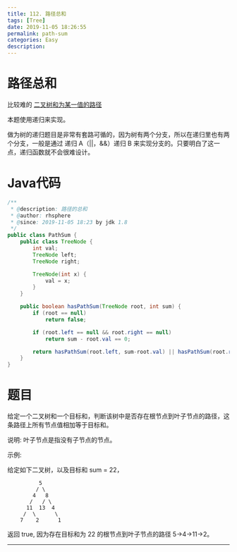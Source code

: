 ```yaml
---
title: 112. 路径总和
tags: [Tree]
date: 2019-11-05 18:26:55
permalink: path-sum
categories: Easy
description:
---
```

<p class="description"></p>


<!-- more -->

# 路径总和

比较难的 [二叉树和为某一值的路径](https://blogs.rhsphere.com/leetcode/2019/07/11/path-in-tree.html)

本题使用递归来实现。

做为树的递归题目是非常有套路可循的，因为树有两个分支，所以在递归里也有两个分支，一般是通过 递归 A（||，&&）递归 B 来实现分支的。只要明白了这一点，递归函数就不会很难设计。



# Java代码

```java
/**
 * @description: 路径的总和
 * @author: rhsphere
 * @since: 2019-11-05 18:23 by jdk 1.8
 */
public class PathSum {
    public class TreeNode {
        int val;
        TreeNode left;
        TreeNode right;

        TreeNode(int x) {
            val = x;
        }
    }

    public boolean hasPathSum(TreeNode root, int sum) {
        if (root == null)
            return false;

        if (root.left == null && root.right == null)
            return sum - root.val == 0;

        return hasPathSum(root.left, sum-root.val) || hasPathSum(root.right, sum-root.val);
    }
}

```



# 题目

给定一个二叉树和一个目标和，判断该树中是否存在根节点到叶子节点的路径，这条路径上所有节点值相加等于目标和。

说明: 叶子节点是指没有子节点的节点。

示例:

给定如下二叉树，以及目标和 sum = 22，

              5
             / \
            4   8
           /   / \
          11  13  4
         /  \      \
        7    2      1
返回 true, 因为存在目标和为 22 的根节点到叶子节点的路径 5->4->11->2。


<hr />